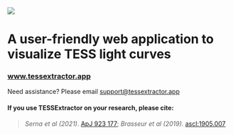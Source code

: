 <img src="https://user-images.githubusercontent.com/15573863/184284484-a0041c6e-df4e-45e5-b262-def835e6dbd5.gif"/>

# A user-friendly web application to visualize TESS light curves

### www.tessextractor.app

Need assistance? Please email
support@tessextractor.app

#### If you use TESSExtractor on your research, please cite:

> _Serna et al (2021)_. [ApJ 923 177](https://doi.org/10.3847/1538-4357/AC300A); _Brasseur et al (2019)_. [ascl:1905.007](https://ui.adsabs.harvard.edu/abs/2019ascl.soft05007B/abstract)

